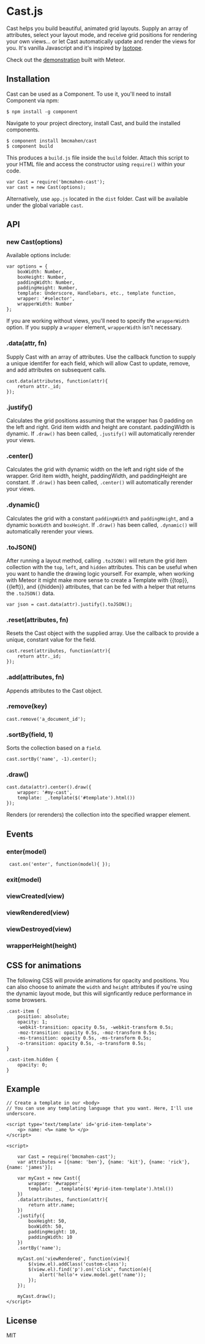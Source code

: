
# Cast.js

Cast helps you build beautiful, animated grid layouts. Supply an array of attributes, select your layout mode, and receive grid positions for rendering your own views... or let Cast automatically update and render the views for you. It's vanilla Javascript and it's inspired by [Isotope](https://github.com/desandro/isotope).

Check out the [demonstration](http://cast.meteor.com) built with Meteor.

## Installation

Cast can be used as a Component. To use it, you'll need to install Component via npm:

	$ npm install -g component

Navigate to your project directory, install Cast, and build the installed components.

	$ component install bmcmahen/cast
	$ component build

This produces a `build.js` file inside the `build` folder. Attach this script to your HTML file and access the constructor using `require()` within your code.

	var Cast = require('bmcmahen-cast');
	var cast = new Cast(options);

Alternatively, use `app.js` located in the `dist` folder. Cast will be available under the global variable `cast`.

## API

### new Cast(options)

Available options include:

	var options = {
		boxWidth: Number,
		boxHeight: Number,
		paddingWidth: Number,
		paddingHeight: Number,
		template: Underscore, Handlebars, etc., template function,
		wrapper: '#selector',
		wrapperWidth: Number
	};

If you are working without views, you'll need to specify the `wrapperWidth` option. If you supply a `wrapper` element, `wrapperWidth` isn't necessary.

### .data(attr, fn)

Supply Cast with an array of attributes. Use the callback function to supply a unique identifer for each field, which will allow Cast to update, remove, and add attributes on subsequent calls.

	cast.data(attributes, function(attr){
		return attr._id;
	});

### .justify()

Calculates the grid positions assuming that the wrapper has 0 padding on the left and right. Grid item width and height are constant. paddingWidth is dynamic. If `.draw()` has been called, `.justify()` will automatically rerender your views.

### .center()

Calculates the grid with dynamic width on the left and right side of the wrapper. Grid item width, height, paddingWidth, and paddingHeight are constant. If `.draw()` has been called, `.center()` will automatically rerender your views.

### .dynamic()

Calculates the grid with a constant `paddingWidth` and `paddingHeight`, and a dynamic `boxWidth` and `boxHeight`. If `.draw()` has been called, `.dynamic()` will automatically rerender your views.

### .toJSON()

After running a layout method, calling `.toJSON()` will return the grid item collection with the `top`, `left`, and `hidden` attributes. This can be useful when you want to handle the drawing logic yourself. For example, when working with Meteor it might make more sense to create a Template with {{top}}, {{left}}, and {{hidden}} attributes, that can be fed with a helper that returns the `.toJSON()` data.

	var json = cast.data(attr).justify().toJSON();

### .reset(attributes, fn)

Resets the Cast object with the supplied array. Use the callback to provide a unique, constant value for the field.

	cast.reset(attributes, function(attr){
		return attr._id;
	});

### .add(attributes, fn)

Appends attributes to the Cast object.

### .remove(key)

	cast.remove('a_document_id');

### .sortBy(field, 1)

Sorts the collection based on a `field`.

	cast.sortBy('name', -1).center();

### .draw()

	cast.data(attr).center().draw({
		wrapper: '#my-cast',
		template: _.template($('#template').html())
	});

Renders (or rerenders) the collection into the specified wrapper element.

## Events

### enter(model)

	 cast.on('enter', function(model){ });

### exit(model)
### viewCreated(view)
### viewRendered(view)
### viewDestroyed(view)
### wrapperHeight(height)

## CSS for animations

The following CSS will provide animations for opacity and positions. You can also choose to animate the `width` and `height` attributes if you're using the dynamic layout mode, but this will signficantly reduce performance in some browsers.

	.cast-item {
		position: absolute;
		opacity: 1;
		-webkit-transition: opacity 0.5s, -webkit-transform 0.5s;
		-moz-transition: opacity 0.5s, -moz-transform 0.5s;
		-ms-transition: opacity 0.5s, -ms-transform 0.5s;
		-o-transition: opacity 0.5s, -o-transform 0.5s;
	}

	.cast-item.hidden {
		opacity: 0;
	}


## Example

	// Create a template in our <body>
	// You can use any templating language that you want. Here, I'll use underscore.

	<script type='text/template' id='grid-item-template'>
		<p> name: <%= name %> </p>
	</script>

	<script>

		var Cast = require('bmcmahen-cast');
		var attributes = [{name: 'ben'}, {name: 'kit'}, {name: 'rick'}, {name: 'james'}];

		var myCast = new Cast({
			wrapper: '#wrapper',
			template: _.template($('#grid-item-template').html())
		})
		.data(attributes, function(attr){
			return attr.name;
		})
		.justify({
			boxHeight: 50,
			boxWidth: 50,
			paddingHeight: 10,
			paddingWidth: 10
		})
		.sortBy('name');

		myCast.on('viewRendered', function(view){
			$(view.el).addClass('custom-class');
			$(view.el).find('p').on('click', function(e){
				alert('hello'+ view.model.get('name'));
			});
		});

		myCast.draw();
	</script>

## License

  MIT
